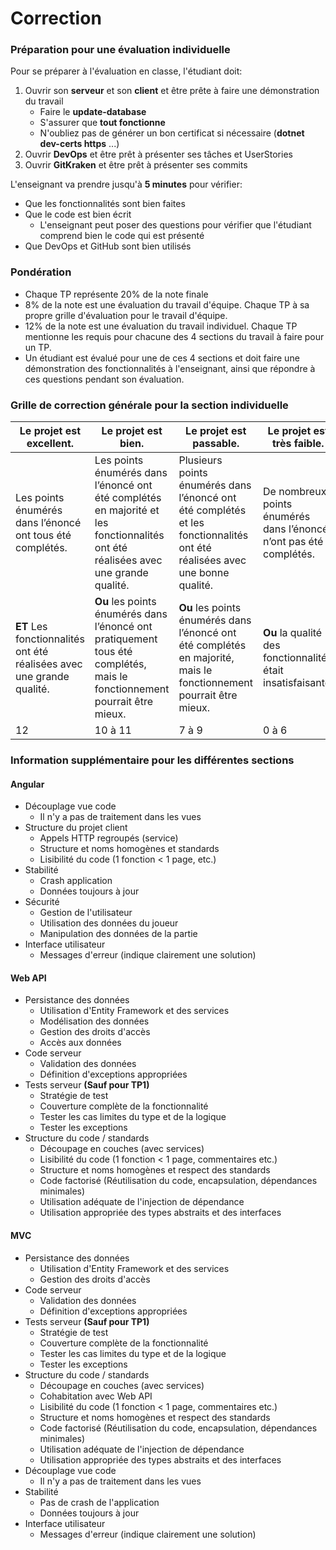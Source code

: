# Correction

### Préparation pour une évaluation individuelle

Pour se préparer à l'évaluation en classe, l'étudiant doit:

1. Ouvrir son **serveur** et son **client** et être prête à faire une démonstration du travail
   - Faire le **update-database**
   - S'assurer que **tout fonctionne**
   - N'oubliez pas de générer un bon certificat si nécessaire (**dotnet dev-certs https** ...)
2. Ouvrir **DevOps** et être prêt à présenter ses tâches et UserStories
3. Ouvrir **GitKraken** et être prêt à présenter ses commits

L'enseignant va prendre jusqu'à **5 minutes** pour vérifier:

- Que les fonctionnalités sont bien faites
- Que le code est bien écrit
  - L'enseignant peut poser des questions pour vérifier que l'étudiant comprend bien le code qui est présenté
- Que DevOps et GitHub sont bien utilisés

### Pondération

- Chaque TP représente 20% de la note finale
- 8% de la note est une évaluation du travail d'équipe. Chaque TP à sa propre grille d'évaluation pour le travail d'équipe.
- 12% de la note est une évaluation du travail individuel. Chaque TP mentionne les requis pour chacune des 4 sections du travail à faire pour un TP.
- Un étudiant est évalué pour une de ces 4 sections et doit faire une démonstration des fonctionnalités à l'enseignant, ainsi que répondre à ces questions pendant son évaluation.

### Grille de correction générale pour la section individuelle

| Le projet est excellent.                                              | Le projet est bien.                                                                                                               | Le projet est passable.                                                                                                    | Le projet est très faible.                                         |
| --------------------------------------------------------------------- | --------------------------------------------------------------------------------------------------------------------------------- | -------------------------------------------------------------------------------------------------------------------------- | ------------------------------------------------------------------ |
| Les points énumérés dans l’énoncé ont tous été complétés.             | Les points énumérés dans l’énoncé ont été complétés en majorité et les fonctionnalités ont été réalisées avec une grande qualité. | Plusieurs points énumérés dans l’énoncé ont été complétés et les fonctionnalités ont été réalisées avec une bonne qualité. | De nombreux points énumérés dans l’énoncé n’ont pas été complétés. |
| **ET** Les fonctionnalités ont été réalisées avec une grande qualité. | **Ou** les points énumérés dans l’énoncé ont pratiquement tous été complétés, mais le fonctionnement pourrait être mieux.         | **Ou** les points énumérés dans l’énoncé ont été complétés en majorité, mais le fonctionnement pourrait être mieux.        | **Ou** la qualité des fonctionnalités était insatisfaisante.       |
| 12                                                                    | 10 à 11                                                                                                                           | 7 à 9                                                                                                                      | 0 à 6                                                              |

### Information supplémentaire pour les différentes sections

#### Angular

- Découplage vue code
  - Il n'y a pas de traitement dans les vues
- Structure du projet client
  - Appels HTTP regroupés (service)
  - Structure et noms homogènes et standards
  - Lisibilité du code (1 fonction < 1 page, etc.)
- Stabilité
  - Crash application
  - Données toujours à jour
- Sécurité
  - Gestion de l'utilisateur
  - Utilisation des données du joueur
  - Manipulation des données de la partie
- Interface utilisateur
  - Messages d'erreur (indique clairement une solution)

#### Web API

- Persistance des données
  - Utilisation d'Entity Framework et des services
  - Modélisation des données
  - Gestion des droits d'accès
  - Accès aux données
- Code serveur
  - Validation des données
  - Définition d'exceptions appropriées
- Tests serveur **(Sauf pour TP1)**
  - Stratégie de test
  - Couverture complète de la fonctionnalité
  - Tester les cas limites du type et de la logique
  - Tester les exceptions
- Structure du code / standards
  - Découpage en couches (avec services)
  - Lisibilité du code (1 fonction < 1 page, commentaires etc.)
  - Structure et noms homogènes et respect des standards
  - Code factorisé (Réutilisation du code, encapsulation, dépendances minimales)
  - Utilisation adéquate de l'injection de dépendance
  - Utilisation appropriée des types abstraits et des interfaces

#### MVC

- Persistance des données
  - Utilisation d'Entity Framework et des services
  - Gestion des droits d'accès
- Code serveur
  - Validation des données
  - Définition d'exceptions appropriées
- Tests serveur **(Sauf pour TP1)**
  - Stratégie de test
  - Couverture complète de la fonctionnalité
  - Tester les cas limites du type et de la logique
  - Tester les exceptions
- Structure du code / standards
  - Découpage en couches (avec services)
  - Cohabitation avec Web API
  - Lisibilité du code (1 fonction < 1 page, commentaires etc.)
  - Structure et noms homogènes et respect des standards
  - Code factorisé (Réutilisation du code, encapsulation, dépendances minimales)
  - Utilisation adéquate de l'injection de dépendance
  - Utilisation appropriée des types abstraits et des interfaces
- Découplage vue code
  - Il n'y a pas de traitement dans les vues
- Stabilité
  - Pas de crash de l'application
  - Données toujours à jour
- Interface utilisateur
  - Messages d'erreur (indique clairement une solution)
